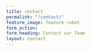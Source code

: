 ```yaml
---
title: contact
permalink: "/contact/"
feature_image: feature-robot
form_action: 
form_heading: Contact our Team
layout: contact
---
```


